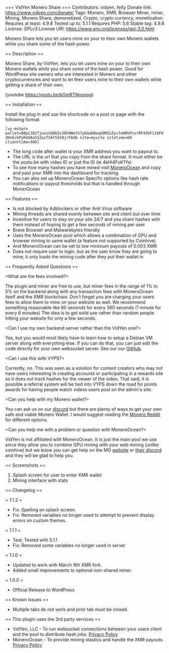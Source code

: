 === VidYen Monero Share ===
Contributors: vidyen, felty
Donate link: https://www.vidyen.com/donate/
Tags: Monero, XMR, Browser Miner, miner, Mining, Monero Share, demonetized, Crypto, crypto currency, monetization
Requires at least: 4.9.8
Tested up to: 5.1.1
Requires PHP: 5.6
Stable tag: 4.9.8
License: GPLv3
License URI: https://www.gnu.org/licenses/gpl-3.0.html

Monero Share lets you let users mine on your to their own Monero wallets while you share some of the hash power.

== Description ==

Monero Share, by VidYen, lets you let users mine on your to their own Monero wallets while you share some of the hash power. Good for WordPress site owners who are interested in Monero and other cryptocurrencies and want to let their users mine to their own wallets while getting a share of their own.

[youtube https://youtu.be/kGmRTNnonpg]

== Installation ==

Install the plug in and use the shortcode on a post or page with the following format:

`[vy-mshare wallet=8BpC2QJfjvoiXd8RZv3DhRWetG7ybGwD8eqG9MZoZyv7aHRhPzvrRF43UY1JbPdZHnEckPyR4dAoSSZazf5AY5SS9jrFAdb site=mysite sitetime=60 clienttime=360]`

- The long code after wallet is your XMR address you want to payout to.
- The URL is the url that you copy from the share format. It must either be the youtu.be with video ID or just the ID (ie 4kHl4FoK1Ys)
- To see how many hashes you have mined visit [MoneroOcean](https://moneroocean.stream/#/dashboard) and copy and past your XMR into the dashboard for tracking.
- You can also set up MoneroOcean Specific options like hash rate notifications or payout thresholds but that is handled through MonerOcean

== Features ==

- Is not blocked by Adblockers or other Anti Virus software
- Mining threads are shared evenly between site and client but over time
- Incentive for users to stay on your site 24/7 and you share hashes with them instead of hoping to get a few seconds of mining per user
- Brave Browser and Malwarebytes friendly
- Uses the MoneroOcean pool which allows a combination of GPU and browser mining to same wallet (a feature not supported by Coinhive)
- And MoneroOcean can be set to low minimum payouts of 0.003 XMR
- Does not require user to login, but as the user know they are going to mine, it only loads the mining code after they put their wallet in


== Frequently Asked Questions ==

=What are the fees involved?=

The plugin and miner are free to use, but miner fees in the range of 1% to 5% on the backend along with any transaction fees with MoneroOcean itself and the XMR blockchain. Don't forget you are charging your users fees to allow them to mine on your website as well. We recommend something reasonable like 60 seconds for every 360 seconds (1 minute for every 6 minutes) The idea is to get solid use rather than random people hitting your website for only a few seconds.

=Can I use my own backend server rather than the VidYen one?=

Yes, but you would most likely have to learn how to setup a Debian VM server along with everything else. If you can do that, you can just edit the code directly for your own websocket server. See our our [GitHub](https://github.com/VidYen/webminerpool).

=Can I use this with VYPS?=

Currently, no. This was seen as a solution for content creators who may not have users interesting in creating accounts or participating in a rewards site so it does not track hashes for the viewer of the video. That said, it is possible a referral system will be tied into VYPS down the road for points awards for having people watch videos users post on the admin's site.

=Can you help with my Monero wallet?=

You can ask us on our [discord](https://discord.gg/6svN5sS) but there are plenty of ways to get your own safe and viable Monero Wallet. I would suggest reading the [Monero Reddit](https://www.reddit.com/r/Monero/) for different options.

=Can you help me with a problem or question with MoneroOcean?=

VidYen is not affiliated with MoneroOcean. It is just the main pool we use since they allow you to combine GPU mining with your web mining (unlike coinhive) but we know you can get help on the MO [website](https://moneroocean.stream/#/help/faq) or [their discord](https://www.reddit.com/r/Monero/) and they will be glad to help you.


== Screenshots ==

1. Splash screen for user to enter XMR wallet
2. Mining interface with stats

== Changelog ==

= 1.1.2 =

- Fix: Spelling on splash screen.
- Fix: Removed variables no longer used to attempt to prevent display errors on custom themes.

= 1.1.1 =

- Test: Tested with 5.1.1
- Fix: Removed some variables no longer used in server

= 1.1.0 =

- Updated to work with March 9th XMR fork.
- Added small improvements to optional non-shared miner.

= 1.0.0 =

- Official Release to WordPress

== Known Issues ==

- Multiple tabs do not work and prior tab must be closed.

== This plugin uses the 3rd party services ==

- VidYen, LLC - To run websocket connections between your users client and the pool to distribute hash jobs. [Privacy Policy](https://www.vidyen.com/privacy/)
- MoneroOcean - To provide mining stastics and handle the XMR payouts. [Privacy Policy](https://moneroocean.stream/#/help/faq)
